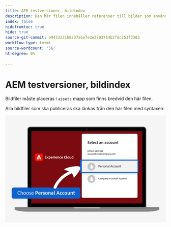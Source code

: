 ```yaml
---
title: AEM testversioner, bildindex
description: Den här filen innehåller referenser till bilder som används i AEM testversioner av marknadsföringsmaterial.
index: false
hidefromtoc: true
hide: true
source-git-commit: e9422231b8237abe7e2e3703764b2fdc253f33d3
workflow-type: tm+mt
source-wordcount: '56'
ht-degree: 0%

---
```



# AEM testversioner, bildindex

Bildfiler måste placeras i `assets` mapp som finns bredvid den här filen.

Alla bildfiler som ska publiceras ska länkas från den här filen med syntaxen:

![Personligt konto för testversioner av e-postbilder](./assets/select-personal-account.png)
